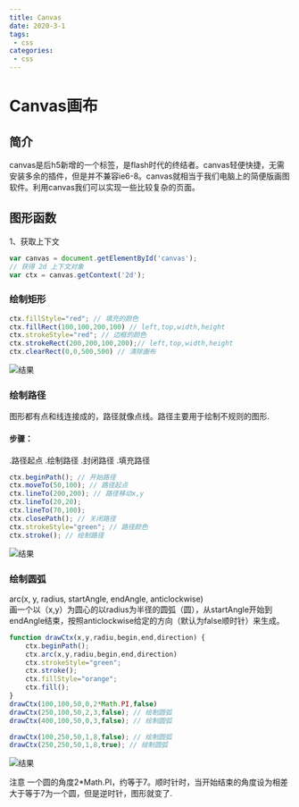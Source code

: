 ```yaml
---
title: Canvas
date: 2020-3-1
tags:
 - css
categories: 
 - css
---
```


# Canvas画布

## 简介
canvas是后h5新增的一个标签，是flash时代的终结者。canvas轻便快捷，无需安装多余的插件，但是并不兼容ie6-8。canvas就相当于我们电脑上的简便版画图软件。利用canvas我们可以实现一些比较复杂的页面。

## 图形函数
1、获取上下文

```js
var canvas = document.getElementById('canvas');
// 获得 2d 上下文对象
var ctx = canvas.getContext('2d');
```

### 绘制矩形
```js
ctx.fillStyle="red"; // 填充的颜色
ctx.fillRect(100,100,200,100) // left,top,width,height
ctx.strokeStyle="red"; // 边框的颜色
ctx.strokeRect(200,200,100,200);// left,top,width,height
ctx.clearRect(0,0,500,500) // 清除画布
```
![结果](/img/canvas/rect.jpg)

### 绘制路径
图形都有点和线连接成的，路径就像点线。路径主要用于绘制不规则的图形.  
#### 步骤：
.路径起点
.绘制路径
.封闭路径
.填充路径

```js
ctx.beginPath(); // 开始路径
ctx.moveTo(50,100); // 路径起点
ctx.lineTo(200,200); // 路径移动x,y
ctx.lineTo(20,20);
ctx.lineTo(70,100);
ctx.closePath(); // 关闭路径
ctx.strokeStyle="green"; // 路径颜色
ctx.stroke(); // 绘制路径
```
![结果](/img/canvas/path.png)

### 绘制圆弧
arc(x, y, radius, startAngle, endAngle, anticlockwise)  
画一个以（x,y）为圆心的以radius为半径的圆弧（圆），从startAngle开始到endAngle结束，按照anticlockwise给定的方向（默认为false顺时针）来生成。
```js
function drawCtx(x,y,radiu,begin,end,direction) {
    ctx.beginPath();
    ctx.arc(x,y,radiu,begin,end,direction)
    ctx.strokeStyle="green";
    ctx.stroke();
    ctx.fillStyle="orange";
    ctx.fill();
}
drawCtx(100,100,50,0,2*Math.PI,false)
drawCtx(250,100,50,2,3,false); // 绘制圆弧
drawCtx(400,100,50,0,3,false); // 绘制圆弧

drawCtx(100,250,50,1,8,false); // 绘制圆弧
drawCtx(250,250,50,1,8,true); // 绘制圆弧
```
![结果](/img/canvas/arc.png)

注意
一个圆的角度2*Math.PI，约等于7。顺时针时，当开始结束的角度设为相差大于等于7为一个圆，但是逆时针，图形就变了.